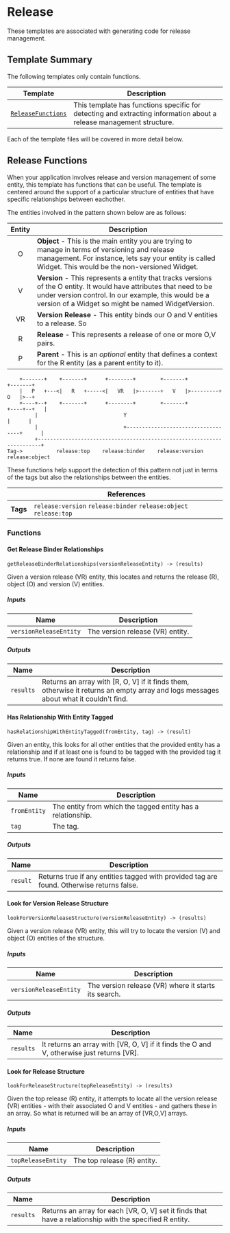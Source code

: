 [//]: # ( =====preserve===== start-Introduction ===== )
# Release

These templates are associated with generating code for release management.

[//]: # ( =====preserve===== end-Introduction ===== )

<a name="template-summary"></a>
## Template Summary

The following templates only contain functions.

|Template|Description|
|---|---|
| [`ReleaseFunctions`](#release-functions) | This template has functions specific for detecting and extracting information about a release management structure. |

Each of the template files will be covered in more detail below.

<a name="release-functions"></a>
## Release Functions


When your application involves release and version management of some entity, this template has functions that can be useful. The template is centered around the support of a particular structure of entities that have specific relationships between eachother.

The entities involved in the pattern shown below are as follows:

| Entity | Description |
|:------:|-------------|
| O  | **Object** - This is the main entity you are trying to manage in terms of versioning and release management. For instance, lets say your entity is called Widget. This would be the non-versioned Widget.|
| V  | **Version** - This represents a entity that tracks versions of the O entity. It would have attributes that need to be under version control. In our example, this would be a version of a Widget so might be named WidgetVersion.|
| VR | **Version Release** - This entity binds our O and V entities to a release. So  |
| R  | **Release** - This represents a release of one or more O,V pairs. |
| P  | **Parent** - This is an *optional* entity that defines a context for the R entity (as a parent entity to it). |


```
    +-------+    +-------+      +--------+        +-------+          +-------+
    |   P   +---<|   R   +-----<|   VR   |>-------+   V   |>---------+   O   |>--+
    +----+--+    +-------+      +--------+        +-------+          +----+--+   |
         |                            Y                                   |      |
         |                            +-----------------------------------+      |
         +-----------------------------------------------------------------------+
Tag->           release:top    release:binder    release:version    release:object

```

These functions help support the detection of this pattern not just in terms of the tags but also the relationships between the entities.


| |References|
|---|---|
| **Tags** |`release:version` `release:binder` `release:object` `release:top` |

### Functions

#### Get Release Binder Relationships

```
getReleaseBinderRelationships(versionReleaseEntity) -> (results)
```

Given a version release (VR) entity, this locates and returns the release (R), object (O) and version (V) entities.

##### Inputs

|Name|Description|
|---|---|
|`versionReleaseEntity`|The version release (VR) entity.|

##### Outputs

|Name|Description|
|---|---|
|`results`|Returns an array with [R, O, V] if it finds them, otherwise it returns an empty array and logs messages about what it couldn't find.|


#### Has Relationship With Entity Tagged

```
hasRelationshipWithEntityTagged(fromEntity, tag) -> (result)
```

Given an entity, this looks for all other entities that the provided entity has a relationship and if at least one is found to be tagged with the provided tag it returns true. If none are found it returns false.

##### Inputs

|Name|Description|
|---|---|
|`fromEntity`|The entity from which the tagged entity has a relationship.|
|`tag`|The tag.|

##### Outputs

|Name|Description|
|---|---|
|`result`|Returns true if any entities tagged with provided tag are found. Otherwise returns false.|


#### Look for Version Release Structure

```
lookForVersionReleaseStructure(versionReleaseEntity) -> (results)
```

Given a version release (VR) entity, this will try to locate the version (V) and object (O) entities of the structure.

##### Inputs

|Name|Description|
|---|---|
|`versionReleaseEntity`|The version release (VR) where it starts its search.|

##### Outputs

|Name|Description|
|---|---|
|`results`|It returns an array with [VR, O, V] if it finds the O and V, otherwise just returns [VR].|


#### Look for Release Structure

```
lookForReleaseStructure(topReleaseEntity) -> (results)
```

Given the top release (R) entity, it attempts to locate all the version release (VR) entities - with their associated O and V entities - and gathers these in an array. So what is returned will be an array of [VR,O,V] arrays.

##### Inputs

|Name|Description|
|---|---|
|`topReleaseEntity`|The top release (R) entity.|

##### Outputs

|Name|Description|
|---|---|
|`results`|Returns an array for each [VR, O, V] set it finds that have a relationship with the specified R entity.|


